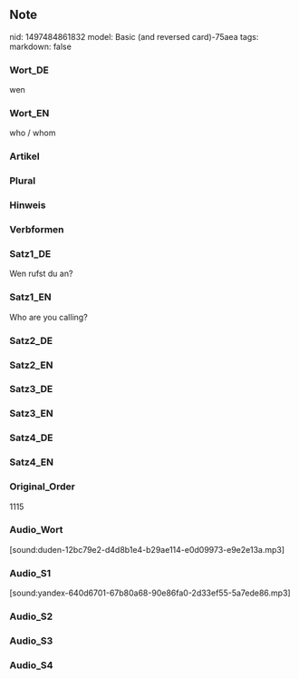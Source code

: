 ## Note
nid: 1497484861832
model: Basic (and reversed card)-75aea
tags: 
markdown: false

### Wort_DE
wen

### Wort_EN
who / whom

### Artikel


### Plural


### Hinweis


### Verbformen


### Satz1_DE
Wen rufst du an?

### Satz1_EN
Who are you calling?

### Satz2_DE


### Satz2_EN


### Satz3_DE


### Satz3_EN


### Satz4_DE


### Satz4_EN


### Original_Order
1115

### Audio_Wort
[sound:duden-12bc79e2-d4d8b1e4-b29ae114-e0d09973-e9e2e13a.mp3]

### Audio_S1
[sound:yandex-640d6701-67b80a68-90e86fa0-2d33ef55-5a7ede86.mp3]

### Audio_S2


### Audio_S3


### Audio_S4

